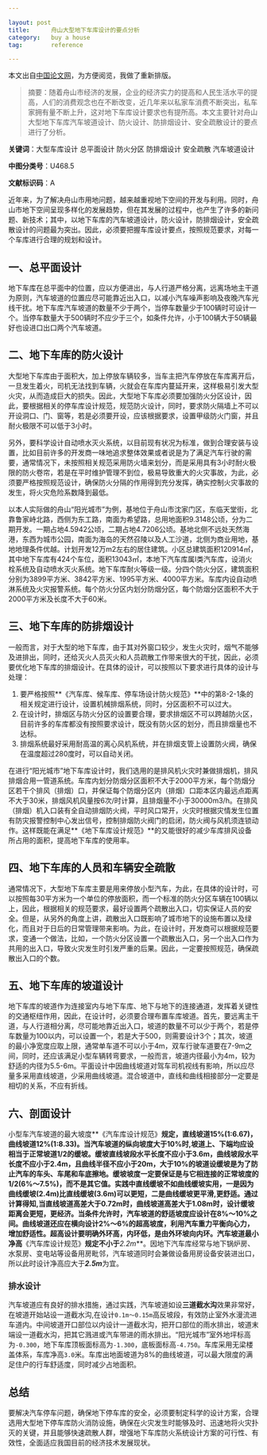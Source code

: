 ```yaml
---

layout:	post
title:     	舟山大型地下车库设计的要点分析
category: 	buy a house
tag: 		reference

---
```


本文出自[中国论文网](http://www.xzbu.com/2/view-4701397.htm)，为方便阅览，我做了重新排版。

>摘要：随着舟山市经济的发展，企业的经济实力的提高和人民生活水平的提高，人们的消费观念也在不断改变，近几年来以私家车消费不断突出，私车家拥有量不断上升，这对地下车库设计要求也有提所高。本文主要针对舟山大型地下车库汽车坡道设计、防火设计、防排烟设计、安全疏散设计的要点进行了分析。 

**关键词**：大型车库设计 总平面设计 防火分区 防排烟设计 安全疏散 汽车坡道设计 

**中图分类号**：U468.5 

**文献标识码**：A 

近年来，为了解决舟山市用地问题，越来越重视地下空间的开发与利用。同时，舟山市地下空间呈现多样化的发展趋势，但在其发展的过程中，也产生了许多的新问题、新技术；其中，以地下车库的汽车坡道设计，防火设计，防排烟设计，安全疏散设计的问题最为突出。因此，必须要把握车库设计要点，按照规范要求，对每一个车库进行合理的规划和设计。 

## 一、总平面设计

地下车库在总平面中的位置，应以方便进出，与人行道严格分离，远离场地主干道为原则，汽车坡道的位置应尽可能靠近出入口，以减小汽车噪声影响及夜晚汽车光线干扰。地下车库汽车坡道的数量不少于两个，当停车数量少于100辆时可设计一个。当停车数量大于500辆时不应少于三个，如条件允许，小于100辆大于50辆最好也设进口出口两个汽车坡道。 

## 二、地下车库的防火设计

大型地下车库由于面积大，加上停放车辆较多，当车主把汽车停放在车库离开后，一旦发生着火，司机无法找到车辆，火就会在车库内蔓延开来，这样极易引发大型火灾，从而造成巨大的损失。因此，大型地下车库必须要加强防火分区设计，因此，要根据相关的停车库设计规范，规范防火设计，同时，要求防火隔墙上不可以开设洞口、门、窗等，若是必须要开设，应该根据要求，设置甲级防火门窗，并且耐火极限不可以低于3小时。 

另外，要科学设计自动喷水灭火系统，以目前现有状况为标准，做到合理安装与设置，比如目前许多的开发商一味地追求整体效果或者说是为了满足汽车行驶的需要，通常情况下，未按照相关规范采用防火墙来划分，而是采用具有3小时耐火极限的防火卷帘，若是在平时维护管理不到位，极易导致重大的火灾事故，为此，必须要严格按照规范设计，确保防火分隔的作用得到充分发挥，确实控制火灾事故的发生，将火灾危险系数降到最低。 

以本人实际做的舟山“阳光城市”为例，基地位于舟山市沈家门区，东临天堂街，北靠鲁家峙北路，西侧为东工路，南面为希望路，总用地面积9.3148公顷，分为二期开发。一期占地4.5942公顷，二期占地4.7206公顷。基地北侧不远处天然海港，东西为城市公园，南面为海岛的天然召陵以及人工沙道，北侧为商业用地，基地地理条件优越。计划开发12万m2左右的居住建筑。小区总建筑面积120914㎡，其中地下车库有424个车位，面积13043㎡，本地下汽车库属Ⅰ类汽车库，设消火栓系统及自动喷水灭火系统。地下车库耐火等级一级。分四个防火分区，建筑面积分别为3899平方米、3842平方米、1995平方米、4000平方米。车库内设自动喷淋系统及火灾报警系统。每个防火分区内划分防烟分区，每个防烟分区面积不大于2000平方米及长度不大于60米。
<input type='hidden'>

## 三、地下车库的防排烟设计

一般而言，对于大型的地下车库，由于其对外窗口较少，发生火灾时，烟气不能够及进排出，同时，还给灭火人员灭火和人员疏散工作带来很大的干扰，因此，必须要优化地下车库的排烟设计。在具体的设计，可以按照以下要求进行具体的设计与处理：

1. 要严格按照**《汽车库、候车库、停车场设计防火规范》**中的第8-2-1条的相关规定进行设计，设置机械排烟系统，同时，分区面积不可以过大。
2. 在设计时，排烟区与防火分区的设置要合理，要求排烟区不可以跨越防火区，目前许多的车库都没有按照要求设计，既没有防火区的划分，而且排烟量也不达标。
3. 排烟系统最好采用耐高温的离心风机系统，并在排烟支管上设置防火阀，确保在温度超过280度时，可以自动关闭。

在进行“阳光城市”地下车库设计时，我们选用的是排风机火灾时兼做排烟机，排风排烟合用一管道系统。车库内划分防烟分区面积不大于2000平方米，每个防烟分区若干个排风（排烟）口，并保证每个防烟分区内（排烟）口距本区内最远点距离不大于30米，排烟风机风量按6次/时计算，且排烟量不小于30000m3/h。在排风（排烟）机入口装有全自动排烟防火阀，平时风口常开，火灾时根据灾情发生位置有防灾报警控制中心发出信号，控制排烟防火阀门的启闭，防火阀与风机须连锁动作。这样既能在满足**《地下车库设计规范》**的又能很好的减少车库排风设备所占用的面积，提高地下车库的使用率。

## 四、地下车库的人员和车辆安全疏散

通常情况下，大型地下车库主要是用来停放小型汽车，为此，在具体的设计时，可以按照每30平方米为一个单位的停放面积，而一个标准的防火分区车辆在100辆以上，因此，根据相关的规范要求，最好设置两个疏散出入口，切实保证人员的安全。但是，从另外的角度上讲，疏散出入口既影响了城市地下的设施布置以及绿化，而且对于日后的日常管理带来影响。为此，在设计时，开发商可以根据规范要求，变通一个做法，比如，一个防火分区设置一个疏散出入口，另一个出入口作为共用的出入口，导致火灾发生时引发严重的后果。因此，一定要按照规范，确保疏散出入口的个数。

## 五、地下车库的坡道设计

地下车库的坡道作为连接室内与地下车库、地下与地下的连接通道，发挥着关键性的交通枢纽作用，因此，在设计时，必须要合理布置车库坡道。首先，要远离主干道，与人行道相分离，尽可能地靠近出入口，坡道的数量不可以少于两个，若是停车数量为100以内，可以设置一个，若是大于500，则需要设计3个；其次，坡道的最小净宽度应取上限，通常单车道不可以小于4m，双车行驶车道要在7-9m之间，同时，还应该满足小型车辆转弯要求，一般而言，坡道内径最小为4m，较为舒适的内径为5.5-6m。平面设计中因曲线坡道对驾车司机视线有影响，所以应尽量多采用直线坡道，少采用曲线坡道。混合坡道中，直线和曲线相接部分一定要是相切的关系，不应有折线。 

## 六、剖面设计

小型车汽车坡道的最大坡度**《汽车库设计规范》**规定，直线坡道15%(1:6.67)，曲线坡道12%(1:8.33)。当汽车坡道的纵向坡度大于10%时,坡道上、下端均应设相当于正常坡道1/2的缓坡。缓坡直线坡段水平长度不应小于3.6m，曲线坡段水平长度不应小于2.4m，且曲线半径不应小于20m，大于10%的坡道设缓坡是为了防止汽车的车头、车尾和车底擦地。缓坡坡度一定要保证是与它相连接的正常坡度的1/2(6%～7.5%)，而不是其它值。实践中直线缓坡不如曲线缓坡实用，一是因为曲线缓坡(2.4m)比直线缓坡(3.6m)可以更短，二是曲线缓坡更平滑,更舒适。通过计算得知,当直线坡道高差大于0.72m时，曲线坡道高差大于1.08m时，设计缓坡距离会更短，更经济。当条件允许时，汽车坡道的舒适坡度应设计在8%～10%之间。曲线坡道还应在横向设计2%～6%的超高坡度，利用汽车重力平衡向心力，增加舒适性。超高设计要明确外环高，内环低，是由外环坡向内环。汽车坡道最小净高**《汽车库设计规范》**规定不小于***2.2m***。因地下汽车库经常与地下锅炉房、水泵房、变电站等设备用房毗邻，汽车坡道同时会兼做设备用房设备安装进出口，所以此时设计净高应大于***2.5m***为宜。

### 排水设计

汽车坡道应有良好的排水措施，通过实践，汽车坡道如设**三道截水沟**效果非常好，在坡道开始站设一道截水沟,在设计`0.1m～0.15m`高反坡段，有效防止室外水漫流进车道内。中间坡道开口部位以内设计一道截水沟，把开口部位的雨水排出，坡道末端设一道截水沟，把其它溅进或汽车带进的雨水排出。“阳光城市”室外地坪标高为`-0.300`，地下车库顶板面标高为`-1.300`，底板面标高`-4.750`。车库采用无梁楼盖体系，车库净高`3.0`米。车库出地面坡道为8%的曲线坡道，可以最大限度的满足住户的行车舒适度，同时减少占地面积。 

## 总结

要解决汽车停车问题，确保地下停车库的安全，必须要制定科学的设计方案，合理选用大型地下停车库防火消防设施，确保在火灾发生时能够及时、迅速地将火灾扑灭的关键，并且能够快速疏散人群，增强地下车库防火系统设计方案的可行性、有效性，全面适应我国目前的经济技术发展现状。 
